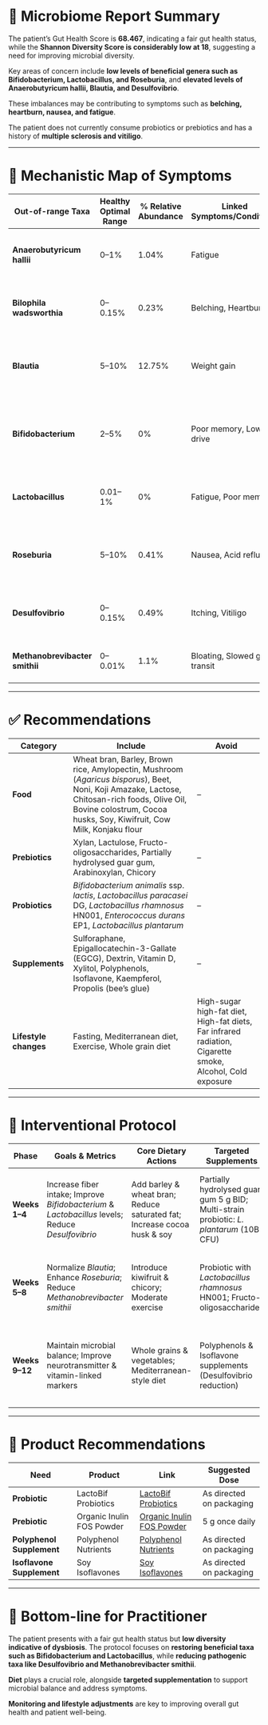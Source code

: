 # 🧬 Microbiome Report Summary

The patient’s Gut Health Score is **68.467**, indicating a fair gut health status, while the **Shannon Diversity Score is considerably low at 18**, suggesting a need for improving microbial diversity.

Key areas of concern include **low levels of beneficial genera such as Bifidobacterium, Lactobacillus, and Roseburia**, and **elevated levels of Anaerobutyricum hallii, Blautia, and Desulfovibrio**.

These imbalances may be contributing to symptoms such as **belching, heartburn, nausea, and fatigue**.

The patient does not currently consume probiotics or prebiotics and has a history of **multiple sclerosis and vitiligo**.

---

# 🔎 Mechanistic Map of Symptoms

| Out-of-range Taxa              | Healthy Optimal Range | % Relative Abundance | Linked Symptoms/Conditions   | Mechanism                                                                                                   |
| ------------------------------ | --------------------- | -------------------- | ---------------------------- | ----------------------------------------------------------------------------------------------------------- |
| **Anaerobutyricum hallii**     | 0–1%                  | 1.04%                | Fatigue                      | Excess may lead to abnormal butyrate production contributing to fatigue                                     |
| **Bilophila wadsworthia**      | 0–0.15%               | 0.23%                | Belching, Heartburn          | Elevated levels linked to bile acid metabolism and gastrointestinal discomfort                              |
| **Blautia**                    | 5–10%                 | 12.75%               | Weight gain                  | Overrepresentation may increase energy harvest from diet, affecting weight management                       |
| **Bifidobacterium**            | 2–5%                  | 0%                   | Poor memory, Low sex drive   | Deficiency may impair production of beneficial metabolites like GABA, impacting cognition & sexual function |
| **Lactobacillus**              | 0.01–1%               | 0%                   | Fatigue, Poor memory         | Absence may reduce support for immunity & neurotransmitter synthesis                                        |
| **Roseburia**                  | 5–10%                 | 0.41%                | Nausea, Acid reflux          | Low levels reduce SCFA production important for gut lining & inflammation control                           |
| **Desulfovibrio**              | 0–0.15%               | 0.49%                | Itching, Vitiligo            | High levels produce H₂S, affecting gut barrier & driving inflammation                                       |
| **Methanobrevibacter smithii** | 0–0.01%               | 1.1%                 | Bloating, Slowed gut transit | Excess methane slows digestion and worsens GI symptoms                                                      |

---

# ✅ Recommendations

| Category              | Include                                                                                                                                                                                                                | Avoid                                                                                                     |
| --------------------- | ---------------------------------------------------------------------------------------------------------------------------------------------------------------------------------------------------------------------- | --------------------------------------------------------------------------------------------------------- |
| **Food**              | Wheat bran, Barley, Brown rice, Amylopectin, Mushroom (*Agaricus bisporus*), Beet, Noni, Koji Amazake, Lactose, Chitosan-rich foods, Olive Oil, Bovine colostrum, Cocoa husks, Soy, Kiwifruit, Cow Milk, Konjaku flour | –                                                                                                         |
| **Prebiotics**        | Xylan, Lactulose, Fructo-oligosaccharides, Partially hydrolysed guar gum, Arabinoxylan, Chicory                                                                                                                        | –                                                                                                         |
| **Probiotics**        | *Bifidobacterium animalis* ssp. *lactis*, *Lactobacillus paracasei* DG, *Lactobacillus rhamnosus* HN001, *Enterococcus durans* EP1, *Lactobacillus plantarum*                                                          | –                                                                                                         |
| **Supplements**       | Sulforaphane, Epigallocatechin-3-Gallate (EGCG), Dextrin, Vitamin D, Xylitol, Polyphenols, Isoflavone, Kaempferol, Propolis (bee’s glue)                                                                               | –                                                                                                         |
| **Lifestyle changes** | Fasting, Mediterranean diet, Exercise, Whole grain diet                                                                                                                                                                | High-sugar high-fat diet, High-fat diets, Far infrared radiation, Cigarette smoke, Alcohol, Cold exposure |

---

# 📅 Interventional Protocol

| Phase          | Goals & Metrics                                                                                   | Core Dietary Actions                                                     | Targeted Supplements                                                                    | Lifestyle Notes                                                              |
| -------------- | ------------------------------------------------------------------------------------------------- | ------------------------------------------------------------------------ | --------------------------------------------------------------------------------------- | ---------------------------------------------------------------------------- |
| **Weeks 1–4**  | Increase fiber intake; Improve *Bifidobacterium* & *Lactobacillus* levels; Reduce *Desulfovibrio* | Add barley & wheat bran; Reduce saturated fat; Increase cocoa husk & soy | Partially hydrolysed guar gum 5 g BID; Multi-strain probiotic: *L. plantarum* (10B CFU) | Daily exercise; Adequate hydration; Limit alcohol; Introduce fermented foods |
| **Weeks 5–8**  | Normalize *Blautia*; Enhance *Roseburia*; Reduce *Methanobrevibacter smithii*                     | Introduce kiwifruit & chicory; Moderate exercise                         | Probiotic with *Lactobacillus rhamnosus* HN001; Fructo-oligosaccharides                 | Regular sleep patterns; Continue fermented foods; Track symptom changes      |
| **Weeks 9–12** | Maintain microbial balance; Improve neurotransmitter & vitamin-linked markers                     | Whole grains & vegetables; Mediterranean-style diet                      | Polyphenols & Isoflavone supplements (Desulfovibrio reduction)                          | Continue daily exercise; Stress-reduction (mindfulness, yoga); Avoid smoking |

---

# 🛒 Product Recommendations

| Need                      | Product                   | Link                                                                               | Suggested Dose           |
| ------------------------- | ------------------------- | ---------------------------------------------------------------------------------- | ------------------------ |
| **Probiotic**             | LactoBif Probiotics       | [LactoBif Probiotics](https://iherb.com/search?kw=LactoBif+Probiotics)             | As directed on packaging |
| **Prebiotic**             | Organic Inulin FOS Powder | [Organic Inulin FOS Powder](https://iherb.com/search?kw=Organic+Inulin+FOS+Powder) | 5 g once daily           |
| **Polyphenol Supplement** | Polyphenol Nutrients      | [Polyphenol Nutrients](https://iherb.com/search?kw=Polyphenol+Nutrients)           | As directed on packaging |
| **Isoflavone Supplement** | Soy Isoflavones           | [Soy Isoflavones](https://iherb.com/search?kw=Soy+Isoflavones)                     | As directed on packaging |

---

# 🔑 Bottom-line for Practitioner

The patient presents with a fair gut health status but **low diversity indicative of dysbiosis**. The protocol focuses on **restoring beneficial taxa such as Bifidobacterium and Lactobacillus**, while **reducing pathogenic taxa like Desulfovibrio and Methanobrevibacter smithii**.

**Diet** plays a crucial role, alongside **targeted supplementation** to support microbial balance and address symptoms.

**Monitoring and lifestyle adjustments** are key to improving overall gut health and patient well-being.
